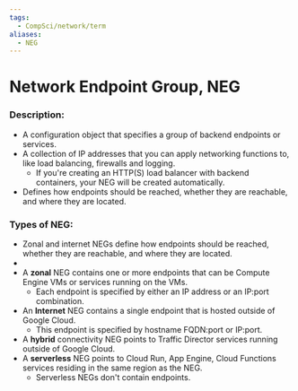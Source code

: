 ```yaml
---
tags:
  - CompSci/network/term
aliases:
  - NEG
---
```

# Network Endpoint Group, NEG
### Description:
- A configuration object that specifies a group of backend endpoints or services.
- A collection of IP addresses that you can apply networking functions to, like load balancing, firewalls and logging. 
	- If you're creating an HTTP(S) load balancer with backend containers, your NEG will be created automatically.
- Defines how endpoints should be reached, whether they are reachable, and where they are located.
### Types of NEG:
- Zonal and internet NEGs define how endpoints should be reached, whether they are reachable, and where they are located.
- 
- A **zonal** NEG contains one or more endpoints that can be Compute Engine VMs or services running on the VMs.
	- Each endpoint is specified by either an IP address or an IP:port combination.
- An **Internet** NEG contains a single endpoint that is hosted outside of Google Cloud.
	- This endpoint is specified by hostname FQDN:port or IP:port.
- A **hybrid** connectivity NEG points to Traffic Director services running outside of Google Cloud.
- A **serverless** NEG points to Cloud Run, App Engine, Cloud Functions services residing in the same region as the NEG.
	- Serverless NEGs don't contain endpoints.
